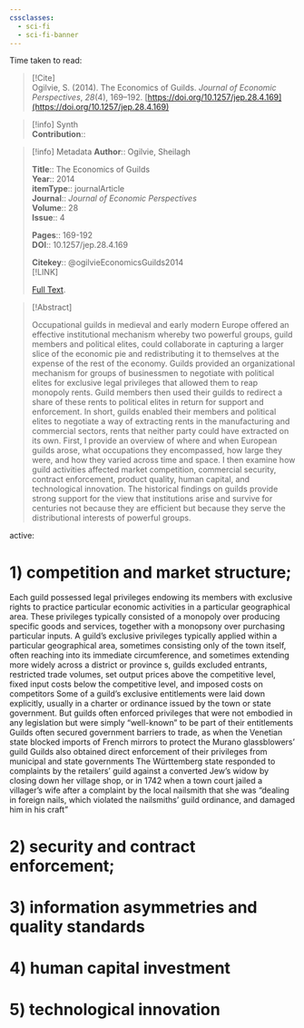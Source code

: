 ```yaml
---
cssclasses:
  - sci-fi
  - sci-fi-banner
---
```


Time taken to read: 
> [!Cite]  
> Ogilvie, S. (2014). The Economics of Guilds. _Journal of Economic Perspectives_, _28_(4), 169–192. [https://doi.org/10.1257/jep.28.4.169](https://doi.org/10.1257/jep.28.4.169)

> [!info] Synth  
>**Contribution**::

>[!info]  Metadata
> **Author**:: Ogilvie, Sheilagh</br>  
>    
> **Title**:: The Economics of Guilds    
> **Year**:: 2014     
>**itemType**:: journalArticle    
>**Journal**:: *Journal of Economic Perspectives*    
>**Volume**:: 28    
>**Issue**:: 4     
>    
>    
>     
> **Pages**:: 169-192    
>**DOI**:: 10.1257/jep.28.4.169    
>
> 
>    
> **Citekey**:: @ogilvieEconomicsGuilds2014    
> [!LINK]   
>  
>  [Full Text](file://C:\Users\julia\Zotero\storage\4YI3KSPB\Ogilvie%20-%202014%20-%20The%20Economics%20of%20Guilds.pdf).

> [!Abstract]  
>  
> Occupational guilds in medieval and early modern Europe offered an effective institutional mechanism whereby two powerful groups, guild members and political elites, could collaborate in capturing a larger slice of the economic pie and redistributing it to themselves at the expense of the rest of the economy. Guilds provided an organizational mechanism for groups of businessmen to negotiate with political elites for exclusive legal privileges that allowed them to reap monopoly rents. Guild members then used their guilds to redirect a share of these rents to political elites in return for support and enforcement. In short, guilds enabled their members and political elites to negotiate a way of extracting rents in the manufacturing and commercial sectors, rents that neither party could have extracted on its own. First, I provide an overview of where and when European guilds arose, what occupations they encompassed, how large they were, and how they varied across time and space. I then examine how guild activities affected market competition, commercial security, contract enforcement, product quality, human capital, and technological innovation. The historical findings on guilds provide strong support for the view that institutions arise and survive for centuries not because they are efficient but because they serve the distributional interests of powerful groups.  
>>  

active: 
# 1) competition and market structure; 
Each guild possessed legal privileges endowing its members with exclusive rights to practice particular economic activities in a particular geographical area. These privileges typically consisted of a monopoly over producing specific goods and services, together with a monopsony over purchasing particular inputs.
A guild’s exclusive privileges typically applied within a particular geographical area, sometimes consisting only of the town itself, often reaching into its immediate circumference, and sometimes extending more widely across a district or province
s, guilds excluded entrants, restricted trade volumes, set output prices above the competitive level, fixed input costs below the competitive level, and imposed costs on competitors 
Some of a guild’s exclusive entitlements were laid down explicitly, usually in a charter or ordinance issued by the town or state government. But guilds often enforced privileges that were not embodied in any legislation but were simply “well-known” to be part of their entitlements
 Guilds often secured government barriers to trade, as when the Venetian state blocked imports of French mirrors to protect the Murano glassblowers’ guild
 Guilds also obtained direct enforcement of their privileges from municipal and state governments
 The Württemberg state responded to complaints by the retailers’ guild against a converted Jew’s widow by closing down her village shop, or in 1742 when a town court jailed a villager’s wife after a complaint by the local nailsmith that she was “dealing in foreign nails, which violated the nailsmiths’ guild ordinance, and damaged him in his craft”

# 2) security and contract enforcement; 
# 3) information asymmetries and quality standards
# 4) human capital investment
# 5) technological innovation

